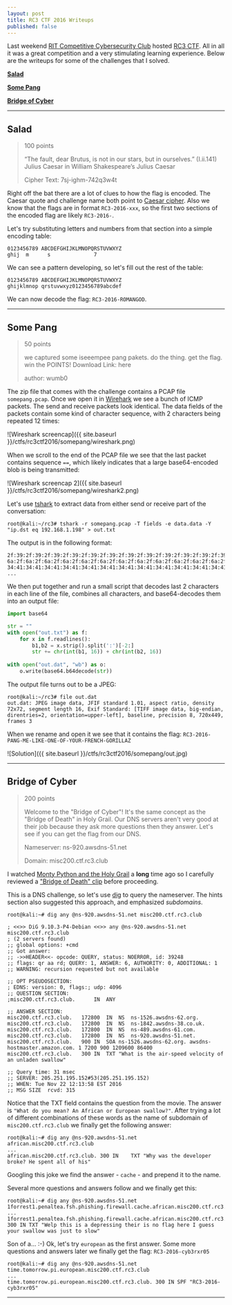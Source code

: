 ```yaml
---
layout: post
title: RC3 CTF 2016 Writeups
published: false
---
```


Last weekend [RIT Competitive Cybersecurity Club](https://rc3.club/) hosted [RC3 CTF](https://ctftime.org/event/389). All in all it was a 
great competition and a very stimulating learning experience. Below are the writeups for some of the challenges that I solved.

**[Salad](#salad)**

**[Some Pang](#some-pang)**

**[Bridge of Cyber](#bridge-of-cyber)**

---

## Salad 

> 100 points
>
> “The fault, dear Brutus, is not in our stars, but in ourselves.” (I.ii.141) Julius Caesar in William Shakespeare’s Julius Caesar
>
> Cipher Text: 7sj-ighm-742q3w4t

Right off the bat there are a lot of clues to how the flag is encoded. The Caesar quote and challenge name both point to [Caesar cipher](https://en.wikipedia.org/wiki/Caesar_cipher). Also we know that the flags are in format ```RC3-2016-xxx```, so the first two sections of the encoded flag are likely ```RC3-2016-```.

Let's try substituting letters and numbers from that section into a simple encoding table:

```
0123456789 ABCDEFGHIJKLMNOPQRSTUVWXYZ
ghij  m      s              7
```

We can see a pattern developing, so let's fill out the rest of the table:

```
0123456789 ABCDEFGHIJKLMNOPQRSTUVWXYZ
ghijklmnop qrstuvwxyz0123456789abcdef
```

We can now decode the flag: ```RC3-2016-ROMANGOD```.

---

## Some Pang

> 50 points
>
> we captured some iseeempee pang pakets. do the thing. get the flag. win the POINTS!
> Download Link: here
>
> author: wumb0

The zip file that comes with the challenge contains a PCAP file ```somepang.pcap```. Once we open it in [Wirehark](https://www.wireshark.org/) we see a bunch of ICMP packets. The send and receive packets look identical. The data fields of the packets contain some kind of character sequence, with 2 characters being repeated 12 times:

![Wireshark screencap]({{ site.baseurl }}/ctfs/rc3ctf2016/somepang/wireshark.png)

When we scroll to the end of the PCAP file we see that the last packet contains sequence ```==```, which likely indicates that a large base64-encoded blob is being transmitted:

![Wireshark screencap 2]({{ site.baseurl }}/ctfs/rc3ctf2016/somepang/wireshark2.png)

Let's use [tshark](https://www.wireshark.org/docs/man-pages/tshark.html) to extract data from either send or receive part of the conversation:

```
root@kali:~/rc3# tshark -r somepang.pcap -T fields -e data.data -Y "ip.dst eq 192.168.1.198" > out.txt
```

The output is in the following format:

```
2f:39:2f:39:2f:39:2f:39:2f:39:2f:39:2f:39:2f:39:2f:39:2f:39:2f:39:2f:39
6a:2f:6a:2f:6a:2f:6a:2f:6a:2f:6a:2f:6a:2f:6a:2f:6a:2f:6a:2f:6a:2f:6a:2f
34:41:34:41:34:41:34:41:34:41:34:41:34:41:34:41:34:41:34:41:34:41:34:41
...
```

We then put together and run a small script that decodes last 2 characters in each line of the file, combines all characters, and base64-decodes them into an output file:

```python
import base64

str = ""
with open("out.txt") as f:
	for x in f.readlines():
		b1,b2 = x.strip().split(':')[-2:]
		str += chr(int(b1, 16)) + chr(int(b2, 16))
				
with open("out.dat", "wb") as o:
	o.write(base64.b64decode(str))
```

The output file turns out to be a JPEG:

```
root@kali:~/rc3# file out.dat
out.dat: JPEG image data, JFIF standard 1.01, aspect ratio, density 72x72, segment length 16, Exif Standard: [TIFF image data, big-endian, direntries=2, orientation=upper-left], baseline, precision 8, 720x449, frames 3
```

When we rename and open it we see that it contains the flag: ```RC3-2016-PANG-ME-LIKE-ONE-OF-YOUR-FRENCH-GORILLAZ```

![Solution]({{ site.baseurl }}/ctfs/rc3ctf2016/somepang/out.jpg)

---

## Bridge of Cyber

> 200 points
>
> Welcome to the "Bridge of Cyber"! It's the same concept as the "Bridge of Death" in Holy Grail. Our DNS servers aren't very good at their job because they ask more questions then they answer. Let's see if you can get the flag from our DNS.
>
>Nameserver: ns-920.awsdns-51.net
>
>Domain: misc200.ctf.rc3.club

I watched [Monty Python and the Holy Grail](http://www.imdb.com/title/tt0071853/) a **long** time ago so I carefully reviewed a ["Bridge of Death" clip](https://www.youtube.com/watch?v=cV0tCphFMr8) before proceeding.

This is a DNS challenge, so let's use [dig](https://en.wikipedia.org/wiki/Dig_%28command%29) to query the nameserver. The hints section also suggested this approach, and emphasized *subdomains*.

```
root@kali:~# dig any @ns-920.awsdns-51.net misc200.ctf.rc3.club

; <<>> DiG 9.10.3-P4-Debian <<>> any @ns-920.awsdns-51.net misc200.ctf.rc3.club
; (2 servers found)
;; global options: +cmd
;; Got answer:
;; ->>HEADER<<- opcode: QUERY, status: NOERROR, id: 39248
;; flags: qr aa rd; QUERY: 1, ANSWER: 6, AUTHORITY: 0, ADDITIONAL: 1
;; WARNING: recursion requested but not available

;; OPT PSEUDOSECTION:
; EDNS: version: 0, flags:; udp: 4096
;; QUESTION SECTION:
;misc200.ctf.rc3.club.		IN	ANY

;; ANSWER SECTION:
misc200.ctf.rc3.club.	172800	IN	NS	ns-1526.awsdns-62.org.
misc200.ctf.rc3.club.	172800	IN	NS	ns-1842.awsdns-38.co.uk.
misc200.ctf.rc3.club.	172800	IN	NS	ns-489.awsdns-61.com.
misc200.ctf.rc3.club.	172800	IN	NS	ns-920.awsdns-51.net.
misc200.ctf.rc3.club.	900	IN	SOA	ns-1526.awsdns-62.org. awsdns-hostmaster.amazon.com. 1 7200 900 1209600 86400
misc200.ctf.rc3.club.	300	IN	TXT	"What is the air-speed velocity of an unladen swallow"

;; Query time: 31 msec
;; SERVER: 205.251.195.152#53(205.251.195.152)
;; WHEN: Tue Nov 22 12:13:58 EST 2016
;; MSG SIZE  rcvd: 315
```

Notice that the TXT field contains the question from the movie. The answer is ```"What do you mean? An African or European swallow?"```. After trying a lot of different combinations of these words as the name of subdomain of ```misc200.ctf.rc3.club``` we finally get the following answer:

```
root@kali:~# dig any @ns-920.awsdns-51.net african.misc200.ctf.rc3.club
...
african.misc200.ctf.rc3.club. 300 IN	TXT	"Why was the developer broke? He spent all of his"
```

Googling this joke we find the answer - ```cache``` - and prepend it to the name. 

Several more questions and answers follow and we finally get this:

```
root@kali:~# dig any @ns-920.awsdns-51.net 1forrest1.penaltea.fsh.phishing.firewall.cache.african.misc200.ctf.rc3.club
...
1forrest1.penaltea.fsh.phishing.firewall.cache.african.misc200.ctf.rc3.club. 300 IN TXT	"Welp this is a depressing their is no flag here I guess your swallow was just to slow"
```

Son of a... :-) Ok, let's try ```european``` as the first answer. Some more questions and answers later we finally get the flag: ```RC3-2016-cyb3rxr05```

```
root@kali:~# dig any @ns-920.awsdns-51.net time.tomorrow.pi.european.misc200.ctf.rc3.club
...
time.tomorrow.pi.european.misc200.ctf.rc3.club.	300 IN SPF "RC3-2016-cyb3rxr05"
```

---

